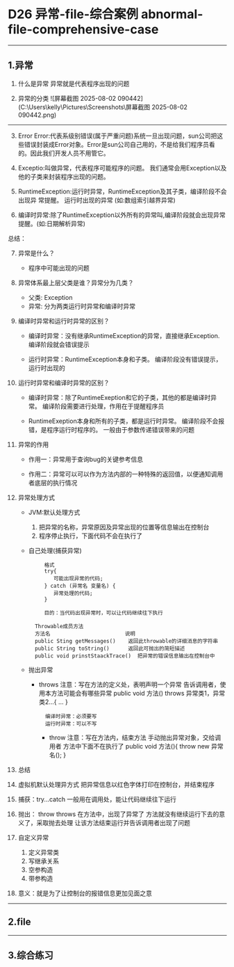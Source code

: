 # D26 异常-file-综合案例 abnormal-file-comprehensive-case

---

## 1.异常
1. 什么是异常
   异常就是代表程序出现的问题

2. 异常的分类
![屏幕截图 2025-08-02 090442](C:\Users\kelly\Pictures\Screenshots\屏幕截图 2025-08-02 090442.png)
---
3. Error
   Error:代表系级别错误(属于严重问题)系统一旦出现问题，sun公司把这些错误封装成Error对象。Error是sun公司自己用的，不是给我们程序员看的。因此我们开发人员不用管它。

4. Exceptio:叫做异常，代表程序可能程序的问题。
   我们通常会用Exception以及他的子类来封装程序出现的问题。

5. RuntimeException:运行时异常，RuntimeException及其子类，编译阶段不会出现异 常提醒。
运行时出现的异常 (如:数组索引越界异常)

6.  编译时异常:除了RuntimeException以外所有的异常叫,编译阶段就会出现异常提醒。(如:日期解析异常)

总结：

7. 异常是什么？
   - 程序中可能出现的问题

8. 异常体系最上层父类是谁？异常分为几类？
   - 父类: Exception
   - 异常: 分为两类运行时异常和编译时异常

9. 编译时异常和运行时异常的区别？
   - 编译时异常：没有继承RuntimeException的异常，直接继承Exception.
     编译阶段就会错误提示

    - 运行时异常：RuntimeException本身和子类。
                 编译阶段没有错误提示，运行时出现的

10. 运行时异常和编译时异常的区别？
    - 编译时异常：除了RuntimeExeption和它的子类，其他的都是编译时异常。
      编译阶段需要进行处理，作用在于提醒程序员
    
    - RuntimeExeption本身和所有的子类，都是运行时异常。
    编译阶段不会报错，是程序运行时程序的。
    一般由于参数传递错误带来的问题

11. 异常的作用
    - 作用一：异常用于查询bug的关键参考信息

    - 作用二：异常可以可以作为方法内部的一种特殊的返回值，以便通知调用者底层的执行情况

12. 异常处理方式
    - JVM:默认处理方式
      1. 把异常的名称，异常原因及异常出现的位置等信息输出在控制台
      2. 程序停止执行，下面代码不会在执行了

    - 自己处理(捕获异常)

               格式
               try{
                  可能出现异常的代码;
               } catch (异常名 变量名) {
                  异常处理的代码;
               }

               目的：当代码出现异常时，可以让代码继续往下执行

            Throwable成员方法
            方法名                        说明
            public Sting getMessages()    返回此throwable的详细消息的字符串
            public String toString()      返回此可抛出的简短描述
            public void prinstStaackTrace()  把异常的错误信息输出在控制台中 

    - 抛出异常
      - throws
        注意：写在方法的定义处，表明声明一个异常
              告诉调用者，使用本方法可能会有哪些异常
              public void 方法() throws 异常类1，异常类2...{
               ...
              } 

              编译时异常：必须要写
              运行时异常：可以不写

         - throw
         注意：写在方法内，结束方法
               手动抛出异常对象，交给调用者
               方法中下面不在执行了
               public void 方法(){
                  throw new 异常名();
               }

13. 总结
   1. 虚拟机默认处理异方式
      把异常信息以红色字体打印在控制台，并结束程序
   2. 捕获：try...catch
      一般用在调用处，能让代码继续往下运行
   3. 抛出： throw throws
      在方法中，出现了异常了
      方法就没有继续运行下去的意义了，采取抛去处理
      让该方法结束运行并告诉调用者出现了问题
14. 自定义异常
    1. 定义异常类
    2. 写继承关系
    3. 空参构造
    4. 带参构造

15. 意义：就是为了让控制台的报错信息更加见面之意

---


## 2.file




----



## 3.综合练习